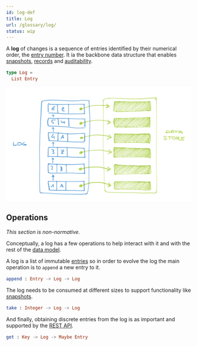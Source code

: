 ```yaml
---
id: log-def
title: Log
url: /glossary/log/
status: wip
---
```


A **log** of changes is a sequence of entries identified by
their numerical order, the [entry number](/glossary/entry#number).
It ia the backbone data structure that enables [snapshots](/glossary/snapshot/),
[records](/glossary/record/) and [auditability](/auditability/).


```elm
type Log =
  List Entry
```

![A picture of a log with A, B a Z entries](data-model-log.png)


## Operations

_This section is non-normative._

Conceptually, a log has a few operations to help interact with it and with the
rest of the [data model](/data-model/).


A log is a list of immutable [entries](/glossary/entry/) so in order to evolve
the log the main operation is to `append` a new entry to it.

```elm
append : Entry -> Log -> Log
```

The log needs to be consumed at different sizes to support functionality like
[snapshots](/glossary/snapshots/).

```elm
take : Integer -> Log -> Log
```

And finally, obtaining discrete entries from the log is as important and
supported by the [REST API](/rest-api/).

```elm
get : Key -> Log -> Maybe Entry
```
